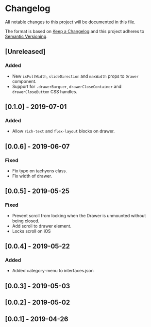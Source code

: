 # Changelog

All notable changes to this project will be documented in this file.

The format is based on [Keep a Changelog](http://keepachangelog.com/en/1.0.0/)
and this project adheres to [Semantic Versioning](http://semver.org/spec/v2.0.0.html).

## [Unreleased]

### Added

- New `isFullWidth`, `slideDirection` and `maxWidth` props to `Drawer` component.
- Support for `.drawerBurguer`, `drawerCloseContainer` and `drawerCloseButton` CSS handles.

## [0.1.0] - 2019-07-01

### Added

- Allow `rich-text` and `flex-layout` blocks on drawer.

## [0.0.6] - 2019-06-07

### Fixed

- Fix typo on tachyons class.
- Fix width of drawer.

## [0.0.5] - 2019-05-25

### Fixed

- Prevent scroll from locking when the Drawer is unmounted without being closed.
- Add scroll to drawer element.
- Locks scroll on iOS

## [0.0.4] - 2019-05-22

### Added

- Added category-menu to interfaces.json

## [0.0.3] - 2019-05-03

## [0.0.2] - 2019-05-02

## [0.0.1] - 2019-04-26

